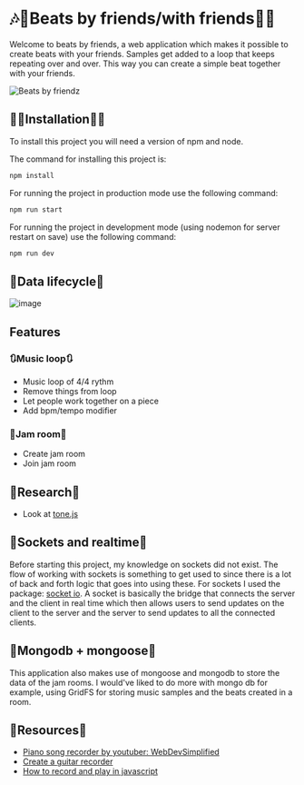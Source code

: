 # 🎶👫Beats by friends/with friends👫🎶

Welcome to beats by friends, a web application which makes it possible to create beats with your friends. Samples get added to a loop that keeps repeating over and over. This way you can create a simple beat together with your friends. 

![Beats by friendz](https://user-images.githubusercontent.com/33430669/116426681-9e79f500-a843-11eb-9454-a3832aceb5a7.jpg)


## 👨‍💻Installation👩‍💻

To install this project you will need a version of npm and node. 

The command for installing this project is:

```bash
npm install
```

For running the project in production mode use the following command:

```bash
npm run start
```

For running the project in development mode (using nodemon for server restart on save) use the following command:

```bash
npm run dev
```

## 🌳Data lifecycle🌳

![image](https://user-images.githubusercontent.com/33430669/116135716-b92c5c80-a6d1-11eb-9311-a0baa93c951f.png)

## Features

### 🔃Music loop🔃
- Music loop of 4/4 rythm
- Remove things from loop
- Let people work together on a piece
- Add bpm/tempo modifier

### 🎸Jam room🎸
- Create jam room
- Join jam room

## 📃Research📃

- Look at [tone.js](https://tonejs.github.io/)

## 🔗Sockets and realtime🔗

Before starting this project, my knowledge on sockets did not exist. The flow of working with sockets is something to get used to since there is a lot of back and forth logic  that goes into using these. For sockets I used the package: [socket io](https://socket.io/). A socket is basically the bridge that connects the server and the client in real time which then allows users to send updates on the client to the server and the server to send updates to all the connected clients. 

## 💾Mongodb + mongoose💾

This application also makes use of mongoose and mongodb to store the data of the jam rooms. I would've liked to do more with mongo db for example, using GridFS for storing music samples and the beats created in a room. 

## 📃Resources📃

- [Piano song recorder by youtuber: WebDevSimplified](https://github1s.com/WebDevSimplified/Piano-Song-Recorder/blob/HEAD/public/styles.css)
- [Create a guitar recorder](https://bobrov.dev/blog/web-audio-for-electric-guitar-how-to-connect-instrument/)
- [How to record and play in javascript](https://medium.com/@bryanjenningz/how-to-record-and-play-audio-in-javascript-faa1b2b3e49b)
